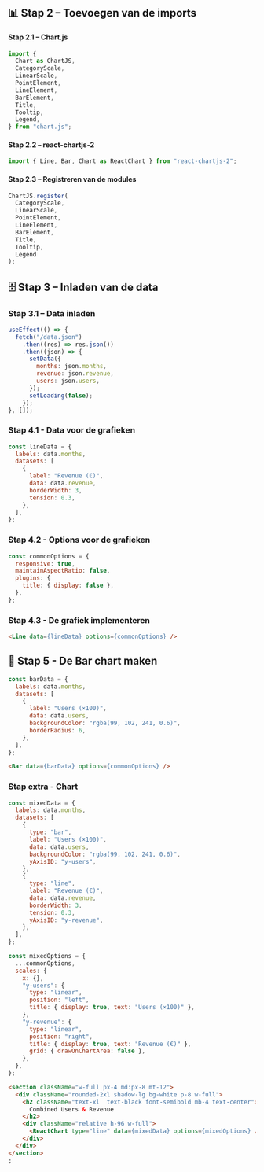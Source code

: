 ## 📊 Stap 2 – Toevoegen van de imports

#### Stap 2.1 – Chart.js

```javascript
import {
  Chart as ChartJS,
  CategoryScale,
  LinearScale,
  PointElement,
  LineElement,
  BarElement,
  Title,
  Tooltip,
  Legend,
} from "chart.js";
```

#### Stap 2.2 – react-chartjs-2

```javascript
import { Line, Bar, Chart as ReactChart } from "react-chartjs-2";
```

#### Stap 2.3 – Registreren van de modules

```javascript
ChartJS.register(
  CategoryScale,
  LinearScale,
  PointElement,
  LineElement,
  BarElement,
  Title,
  Tooltip,
  Legend
);
```

## 🗄️ Stap 3 – Inladen van de data

### Stap 3.1 – Data inladen

```javascript
useEffect(() => {
  fetch("/data.json")
    .then((res) => res.json())
    .then((json) => {
      setData({
        months: json.months,
        revenue: json.revenue,
        users: json.users,
      });
      setLoading(false);
    });
}, []);
```

### Stap 4.1 - Data voor de grafieken

```javascript
const lineData = {
  labels: data.months,
  datasets: [
    {
      label: "Revenue (€)",
      data: data.revenue,
      borderWidth: 3,
      tension: 0.3,
    },
  ],
};
```

### Stap 4.2 - Options voor de grafieken

```javascript
const commonOptions = {
  responsive: true,
  maintainAspectRatio: false,
  plugins: {
    title: { display: false },
  },
};
```

### Stap 4.3 - De grafiek implementeren

```html
<Line data={lineData} options={commonOptions} />
```

## 👾 Stap 5 - De Bar chart maken

```javascript
const barData = {
  labels: data.months,
  datasets: [
    {
      label: "Users (×100)",
      data: data.users,
      backgroundColor: "rgba(99, 102, 241, 0.6)",
      borderRadius: 6,
    },
  ],
};
```

```html
<Bar data={barData} options={commonOptions} />
```

### Stap extra - Chart

```javascript
const mixedData = {
  labels: data.months,
  datasets: [
    {
      type: "bar",
      label: "Users (×100)",
      data: data.users,
      backgroundColor: "rgba(99, 102, 241, 0.6)",
      yAxisID: "y-users",
    },
    {
      type: "line",
      label: "Revenue (€)",
      data: data.revenue,
      borderWidth: 3,
      tension: 0.3,
      yAxisID: "y-revenue",
    },
  ],
};
```

```javascript
const mixedOptions = {
  ...commonOptions,
  scales: {
    x: {},
    "y-users": {
      type: "linear",
      position: "left",
      title: { display: true, text: "Users (×100)" },
    },
    "y-revenue": {
      type: "linear",
      position: "right",
      title: { display: true, text: "Revenue (€)" },
      grid: { drawOnChartArea: false },
    },
  },
};
```

```html
<section className="w-full px-4 md:px-8 mt-12">
  <div className="rounded-2xl shadow-lg bg-white p-8 w-full">
    <h2 className="text-xl  text-black font-semibold mb-4 text-center">
      Combined Users & Revenue
    </h2>
    <div className="relative h-96 w-full">
      <ReactChart type="line" data={mixedData} options={mixedOptions} />
    </div>
  </div>
</section>
;
```

